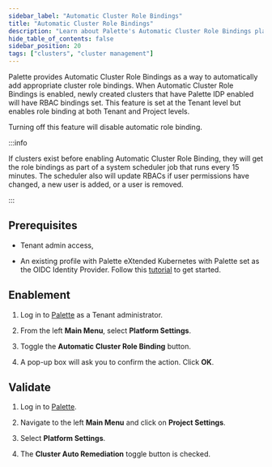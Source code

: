 ```yaml
---
sidebar_label: "Automatic Cluster Role Bindings"
title: "Automatic Cluster Role Bindings"
description: "Learn about Palette's Automatic Cluster Role Bindings platform setting."
hide_table_of_contents: false
sidebar_position: 20
tags: ["clusters", "cluster management"]
---
```


Palette provides Automatic Cluster Role Bindings as a way to automatically add appropriate cluster role bindings. When Automatic Cluster Role Bindings is enabled, newly created clusters that have Palette IDP enabled will have RBAC bindings set. This feature is set at the Tenant level but enables role binding at both Tenant and Project levels.

Turning off this feature will disable automatic role binding. 

:::info

If clusters exist before enabling Automatic Cluster Role Binding, they will get the role bindings as part of a system scheduler job that runs every 15 minutes. The scheduler also will update RBACs if user permissions have changed, a new user is added, or a user is removed.

:::

## Prerequisites

- Tenant admin access, 

- An existing profile with Palette eXtended Kubernetes with Palette set as the OIDC Identity Provider. Follow this [tutorial](../../../profiles/cluster-profiles/) to get started.

## Enablement


1. Log in to [Palette](https://console.spectrocloud.com) as a Tenant administrator. 

2. From the left **Main Menu**, select **Platform Settings**.

3. Toggle the **Automatic Cluster Role Binding** button.

4. A pop-up box will ask you to confirm the action. Click **OK**.

## Validate


1. Log in to [Palette](https://console.spectrocloud.com).

2. Navigate to the left **Main Menu** and click on **Project Settings**.

3. Select **Platform Settings**.

4. The **Cluster Auto Remediation** toggle button is checked.

